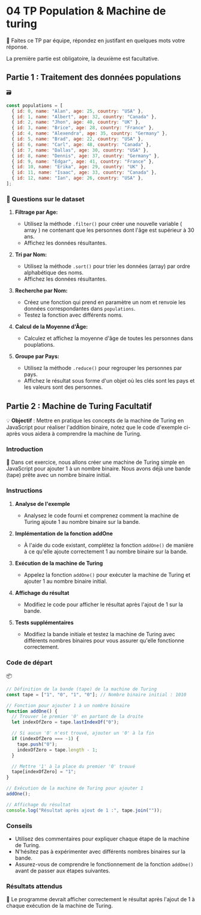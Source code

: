 # 04 TP Population & Machine de turing

:rocket: Faites ce TP par équipe, répondez en justifant en quelques mots votre réponse.

La première partie est obligatoire, la deuxième est facultative.

## Partie 1 : Traitement des données populations

:card_file_box:

```js
const populations = [
  { id: 0, name: "Alan", age: 25, country: "USA" },
  { id: 1, name: "Albert", age: 32, country: "Canada" },
  { id: 2, name: "Jhon", age: 40, country: "UK" },
  { id: 3, name: "Brice", age: 28, country: "France" },
  { id: 4, name: "Alexendra", age: 35, country: "Germany" },
  { id: 5, name: "Brad", age: 22, country: "USA" },
  { id: 6, name: "Carl", age: 48, country: "Canada" },
  { id: 7, name: "Dallas", age: 30, country: "USA" },
  { id: 8, name: "Dennis", age: 37, country: "Germany" },
  { id: 9, name: "Edgar", age: 41, country: "France" },
  { id: 10, name: "Erika", age: 29, country: "UK" },
  { id: 11, name: "Isaac", age: 33, country: "Canada" },
  { id: 12, name: "Ian", age: 26, country: "USA" },
];
```

### :rocket: Questions sur le dataset

1. **Filtrage par Age:**
   - Utilisez la méthode `.filter()` pour créer une nouvelle variable ( array ) ne contenant que les personnes dont l'âge est supérieur à 30 ans.
   - Affichez les données résultantes.

2. **Tri par Nom:**
   - Utilisez la méthode `.sort()` pour trier les données (array) par ordre alphabétique des noms.
   - Affichez les données résultantes.

3. **Recherche par Nom:**
   - Créez une fonction qui prend en paramètre un nom et renvoie les données correspondantes dans `populations`.
   - Testez la fonction avec différents noms.

4. **Calcul de la Moyenne d'Âge:**
   - Calculez et affichez la moyenne d'âge de toutes les personnes dans pouplations.

5. **Groupe par Pays:**
   - Utilisez la méthode `.reduce()` pour regrouper les personnes par pays.
   - Affichez le résultat sous forme d'un objet où les clés sont les pays et les valeurs sont des personnes.

## Partie 2 : Machine de Turing Facultatif 


:bulb: **Objectif** : Mettre en pratique les concepts de la machine de Turing en JavaScript pour réaliser l'addition binaire, notez que le code d'exemple ci-après vous aidera à comprendre la machine de Turing.

### Introduction

:rocket: Dans cet exercice, nous allons créer une machine de Turing simple en JavaScript pour ajouter 1 à un nombre binaire. Nous avons déjà une bande (tape) prête avec un nombre binaire initial.

### Instructions

1. **Analyse de l'exemple**

   - Analysez le code fourni et comprenez comment la machine de Turing ajoute 1 au nombre binaire sur la bande.

2. **Implémentation de la fonction addOne**

   - À l'aide du code existant, complétez la fonction `addOne()` de manière à ce qu'elle ajoute correctement 1 au nombre binaire sur la bande.

3. **Exécution de la machine de Turing**

   - Appelez la fonction `addOne()` pour exécuter la machine de Turing et ajouter 1 au nombre binaire initial.

4. **Affichage du résultat**

   - Modifiez le code pour afficher le résultat après l'ajout de 1 sur la bande.

5. **Tests supplémentaires**

   - Modifiez la bande initiale et testez la machine de Turing avec différents nombres binaires pour vous assurer qu'elle fonctionne correctement.

### Code de départ

:package:

```js
// Définition de la bande (tape) de la machine de Turing
const tape = ["1", "0", "1", "0"]; // Nombre binaire initial : 1010

// Fonction pour ajouter 1 à un nombre binaire
function addOne() {
  // Trouver le premier '0' en partant de la droite
  let indexOfZero = tape.lastIndexOf("0");

  // Si aucun '0' n'est trouvé, ajouter un '0' à la fin
  if (indexOfZero === -1) {
    tape.push("0");
    indexOfZero = tape.length - 1;
  }

  // Mettre '1' à la place du premier '0' trouvé
  tape[indexOfZero] = "1";
}

// Exécution de la machine de Turing pour ajouter 1
addOne();

// Affichage du résultat
console.log("Résultat après ajout de 1 :", tape.join(""));
```

### Conseils

- Utilisez des commentaires pour expliquer chaque étape de la machine de Turing.
- N'hésitez pas à expérimenter avec différents nombres binaires sur la bande.
- Assurez-vous de comprendre le fonctionnement de la fonction `addOne()` avant de passer aux étapes suivantes.

### Résultats attendus

:pill: Le programme devrait afficher correctement le résultat après l'ajout de 1 à chaque exécution de la machine de Turing.
